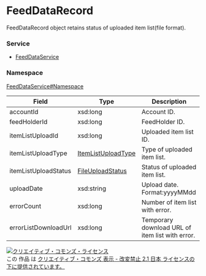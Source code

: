 # FeedDataRecord
FeedDataRecord object retains status of uploaded item list(file format).

### Service
+ [FeedDataService](../../services/FeedDataService.md)

### Namespace
[FeedDataService#Namespace](../../services/FeedDataService.md#namespace)

| Field | Type | Description |
|---|---|---|
| accountId| xsd:long| Account ID. |
| feedHolderId| xsd:long| FeedHolder ID. |
| itemListUploadId| xsd:long| Uploaded item list ID. |
| itemListUploadType| [ItemListUploadType](ItemListUploadType.md)| Type of uploaded item list. |
| itemListUploadStatus| [FileUploadStatus](FileUploadStatus.md)| Status of uploaded item list. |
| uploadDate| xsd:string| Upload date.<br>Format:yyyyMMdd |
| errorCount| xsd:long| Number of item list with error. |
| errorListDownloadUrl| xsd:long| Temporary download URL of item list with error. |

<a rel="license" href="http://creativecommons.org/licenses/by-nd/2.1/jp/"><img alt="クリエイティブ・コモンズ・ライセンス" style="border-width:0" src="https://i.creativecommons.org/l/by-nd/2.1/jp/88x31.png" /></a><br />この 作品 は <a rel="license" href="http://creativecommons.org/licenses/by-nd/2.1/jp/">クリエイティブ・コモンズ 表示 - 改変禁止 2.1 日本 ライセンスの下に提供されています。</a>
